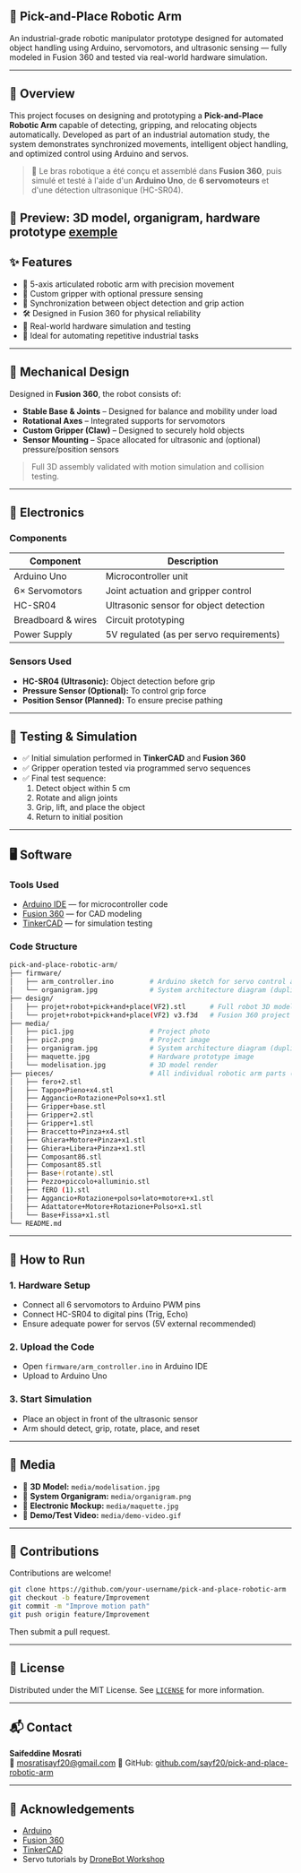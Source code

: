 ## 🤖 Pick-and-Place Robotic Arm

An industrial-grade robotic manipulator prototype designed for automated object handling using Arduino, servomotors, and ultrasonic sensing — fully modeled in Fusion 360 and tested via real-world hardware simulation.

---

## 🧠 Overview

This project focuses on designing and prototyping a **Pick-and-Place Robotic Arm** capable of detecting, gripping, and relocating objects automatically. Developed as part of an industrial automation study, the system demonstrates synchronized movements, intelligent object handling, and optimized control using Arduino and servos.

> 🔧 Le bras robotique a été conçu et assemblé dans **Fusion 360**, puis simulé et testé à l'aide d'un **Arduino Uno**, de **6 servomoteurs** et d'une détection ultrasonique (HC-SR04).

📸 **Preview:** 3D model, organigram, hardware prototype 
[exemple](media/realmodel.jpg)
---

## ✨ Features

- 🦾 5-axis articulated robotic arm with precision movement
- 🧲 Custom gripper with optional pressure sensing
- 🧠 Synchronization between object detection and grip action
- 🛠️ Designed in Fusion 360 for physical reliability
- 🧪 Real-world hardware simulation and testing
- 🚀 Ideal for automating repetitive industrial tasks

---

## 📐 Mechanical Design

Designed in **Fusion 360**, the robot consists of:

- **Stable Base & Joints** – Designed for balance and mobility under load
- **Rotational Axes** – Integrated supports for servomotors
- **Custom Gripper (Claw)** – Designed to securely hold objects
- **Sensor Mounting** – Space allocated for ultrasonic and (optional) pressure/position sensors

> Full 3D assembly validated with motion simulation and collision testing.

---

## 🔌 Electronics

### Components

| Component             | Description                               |
|----------------------|-------------------------------------------|
| Arduino Uno          | Microcontroller unit                      |
| 6× Servomotors       | Joint actuation and gripper control       |
| HC-SR04              | Ultrasonic sensor for object detection     |
| Breadboard & wires   | Circuit prototyping                       |
| Power Supply         | 5V regulated (as per servo requirements)  |

### Sensors Used

- **HC-SR04 (Ultrasonic):** Object detection before grip
- **Pressure Sensor (Optional):** To control grip force
- **Position Sensor (Planned):** To ensure precise pathing

---

## 🧪 Testing & Simulation

- ✅ Initial simulation performed in **TinkerCAD** and **Fusion 360**
- ✅ Gripper operation tested via programmed servo sequences
- ✅ Final test sequence:
  1. Detect object within 5 cm
  2. Rotate and align joints
  3. Grip, lift, and place the object
  4. Return to initial position

---

## 🖥️ Software

### Tools Used

- [Arduino IDE](https://www.arduino.cc/en/software) — for microcontroller code
- [Fusion 360](https://www.autodesk.com/products/fusion-360/) — for CAD modeling
- [TinkerCAD](https://www.tinkercad.com/) — for simulation testing

### Code Structure

```bash
pick-and-place-robotic-arm/
├── firmware/
│   ├── arm_controller.ino         # Arduino sketch for servo control and sensor logic
│   └── organigram.jpg             # System architecture diagram (duplicate in media?)
├── design/
│   ├── projet+robot+pick+and+place(VF2).stl      # Full robot 3D model (STL)
│   └── projet+robot+pick+and+place(VF2) v3.f3d   # Fusion 360 project file
├── media/
│   ├── pic1.jpg                   # Project photo
│   ├── pic2.png                   # Project image
│   ├── organigram.jpg             # System architecture diagram (duplicate in firmware?)
│   ├── maquette.jpg               # Hardware prototype image
│   └── modelisation.jpg           # 3D model render
├── pieces/                        # All individual robotic arm parts (one file per piece)
│   ├── fero+2.stl
│   ├── Tappo+Pieno+x4.stl
│   ├── Aggancio+Rotazione+Polso+x1.stl
│   ├── Gripper+base.stl
│   ├── Gripper+2.stl
│   ├── Gripper+1.stl
│   ├── Braccetto+Pinza+x4.stl
│   ├── Ghiera+Motore+Pinza+x1.stl
│   ├── Ghiera+Libera+Pinza+x1.stl
│   ├── Composant86.stl
│   ├── Composant85.stl
│   ├── Base+(rotante).stl
│   ├── Pezzo+piccolo+alluminio.stl
│   ├── fERO (1).stl
│   ├── Aggancio+Rotazione+polso+lato+motore+x1.stl
│   ├── Adattatore+Motore+Rotazione+Polso+x1.stl
│   └── Base+Fissa+x1.stl
└── README.md
```

---

## 🚀 How to Run

### 1. Hardware Setup

- Connect all 6 servomotors to Arduino PWM pins
- Connect HC-SR04 to digital pins (Trig, Echo)
- Ensure adequate power for servos (5V external recommended)

### 2. Upload the Code

- Open `firmware/arm_controller.ino` in Arduino IDE
- Upload to Arduino Uno

### 3. Start Simulation

- Place an object in front of the ultrasonic sensor
- Arm should detect, grip, rotate, place, and reset

---

## 📸 Media

- 🧩 **3D Model:** `media/modelisation.jpg`
- 🔁 **System Organigram:** `media/organigram.png`
- 🔌 **Electronic Mockup:** `media/maquette.jpg`
- 🎥 **Demo/Test Video:** `media/demo-video.gif`

---

## 🙌 Contributions

Contributions are welcome!

```bash
git clone https://github.com/your-username/pick-and-place-robotic-arm
git checkout -b feature/Improvement
git commit -m "Improve motion path"
git push origin feature/Improvement
```

Then submit a pull request.

---

## 📜 License

Distributed under the MIT License. See [`LICENSE`](LICENSE) for more information.

---

## 📬 Contact

**Saifeddine Mosrati**  
📧 mosratisayf20@gmail.com
🔗 GitHub: [github.com/sayf20/pick-and-place-robotic-arm](https://github.com/sayf20/pick-and-place-robotic-arm)

---

## 🙏 Acknowledgements

- [Arduino](https://www.arduino.cc/)
- [Fusion 360](https://www.autodesk.com/products/fusion-360/)
- [TinkerCAD](https://www.tinkercad.com/)
- Servo tutorials by [DroneBot Workshop](https://dronebotworkshop.com/)
